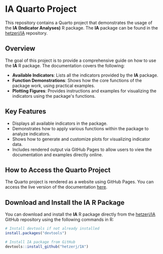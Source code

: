# IA Quarto Project

This repository contains a Quarto project that demonstrates the usage of the **IA (Indicator Analyses)** R package. The **IA** package can be found in the [hetzerj/IA](https://github.com/hetzerj/IA) repository.

## Overview

The goal of this project is to provide a comprehensive guide on how to use the **IA** R package. The documentation covers the following:

- **Available Indicators**: Lists all the indicators provided by the **IA** package.
- **Function Demonstrations**: Shows how the core functions of the package work, using practical examples.
- **Plotting Figures**: Provides instructions and examples for visualizing the indicators using the package's functions.

## Key Features

- Displays all available indicators in the package.
- Demonstrates how to apply various functions within the package to analyze indicators.
- Shows how to generate and customize plots for visualizing indicator data.
- Includes rendered output via GitHub Pages to allow users to view the documentation and examples directly online.

## How to Access the Quarto Project

The Quarto project is rendered as a website using GitHub Pages. You can access the live version of the documentation [here](https://hetzerj.github.io/IA_quarto/).

## Download and Install the IA R Package

You can download and install the **IA** R package directly from the [hetzerj/IA](https://github.com/hetzerj/IA) GitHub repository using the following commands in R:

```r
# Install devtools if not already installed
install.packages("devtools")

# Install IA package from GitHub
devtools::install_github("hetzerj/IA")
```
